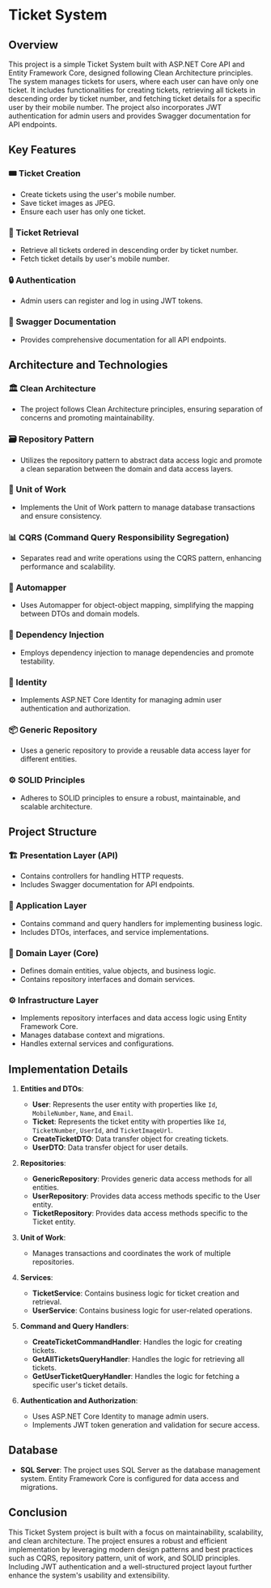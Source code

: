# Ticket System

## Overview

This project is a simple Ticket System built with ASP.NET Core API and Entity Framework Core, designed following Clean Architecture principles.
The system manages tickets for users, where each user can have only one ticket. 
It includes functionalities for creating tickets, retrieving all tickets in descending order by ticket number, and fetching ticket details for a specific user by their mobile number.
The project also incorporates JWT authentication for admin users and provides Swagger documentation for API endpoints.

## Key Features

### 🎟 Ticket Creation
- Create tickets using the user's mobile number.
- Save ticket images as JPEG.
- Ensure each user has only one ticket.

### 📜 Ticket Retrieval
- Retrieve all tickets ordered in descending order by ticket number.
- Fetch ticket details by user's mobile number.

### 🔒 Authentication
- Admin users can register and log in using JWT tokens.

### 📑 Swagger Documentation
- Provides comprehensive documentation for all API endpoints.

## Architecture and Technologies

### 🏛 Clean Architecture
- The project follows Clean Architecture principles, ensuring separation of concerns and promoting maintainability.

### 🗃 Repository Pattern
- Utilizes the repository pattern to abstract data access logic and promote a clean separation between the domain and data access layers.

### 🔄 Unit of Work
- Implements the Unit of Work pattern to manage database transactions and ensure consistency.

### 📊 CQRS (Command Query Responsibility Segregation)
- Separates read and write operations using the CQRS pattern, enhancing performance and scalability.

### 🔄 Automapper
- Uses Automapper for object-object mapping, simplifying the mapping between DTOs and domain models.

### 🔌 Dependency Injection
- Employs dependency injection to manage dependencies and promote testability.

### 🔐 Identity
- Implements ASP.NET Core Identity for managing admin user authentication and authorization.

### 📦 Generic Repository
- Uses a generic repository to provide a reusable data access layer for different entities.

### ⚙️ SOLID Principles
- Adheres to SOLID principles to ensure a robust, maintainable, and scalable architecture.

## Project Structure

### 🏗 Presentation Layer (API)
- Contains controllers for handling HTTP requests.
- Includes Swagger documentation for API endpoints.

### 🧩 Application Layer
- Contains command and query handlers for implementing business logic.
- Includes DTOs, interfaces, and service implementations.

### 🔗 Domain Layer (Core)
- Defines domain entities, value objects, and business logic.
- Contains repository interfaces and domain services.

### ⚙️ Infrastructure Layer
- Implements repository interfaces and data access logic using Entity Framework Core.
- Manages database context and migrations.
- Handles external services and configurations.

## Implementation Details

1. **Entities and DTOs**:
   - **User**: Represents the user entity with properties like `Id`, `MobileNumber`, `Name`, and `Email`.
   - **Ticket**: Represents the ticket entity with properties like `Id`, `TicketNumber`, `UserId`, and `TicketImageUrl`.
   - **CreateTicketDTO**: Data transfer object for creating tickets.
   - **UserDTO**: Data transfer object for user details.

2. **Repositories**:
   - **GenericRepository**: Provides generic data access methods for all entities.
   - **UserRepository**: Provides data access methods specific to the User entity.
   - **TicketRepository**: Provides data access methods specific to the Ticket entity.

3. **Unit of Work**:
   - Manages transactions and coordinates the work of multiple repositories.

4. **Services**:
   - **TicketService**: Contains business logic for ticket creation and retrieval.
   - **UserService**: Contains business logic for user-related operations.

5. **Command and Query Handlers**:
   - **CreateTicketCommandHandler**: Handles the logic for creating tickets.
   - **GetAllTicketsQueryHandler**: Handles the logic for retrieving all tickets.
   - **GetUserTicketQueryHandler**: Handles the logic for fetching a specific user's ticket details.

6. **Authentication and Authorization**:
   - Uses ASP.NET Core Identity to manage admin users.
   - Implements JWT token generation and validation for secure access.

## Database

- **SQL Server**: The project uses SQL Server as the database management system. Entity Framework Core is configured for data access and migrations.

## Conclusion

This Ticket System project is built with a focus on maintainability, scalability, and clean architecture.
The project ensures a robust and efficient implementation by leveraging modern design patterns and best practices such as CQRS, repository pattern, unit of work, and SOLID principles.
Including JWT authentication and a well-structured project layout further enhance the system's usability and extensibility.


